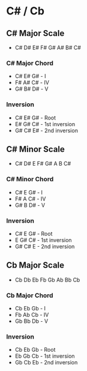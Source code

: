 # C# / Cb

## C# Major Scale

* C# D# E# F# G# A# B# C#

### C# Major Chord

* C# E# G# - I
* F# A# C# - IV
* G# B# D# - V

### Inversion

* C# E# G# - Root
* E# G# C# - 1st inversion
* G# C# E# - 2nd inversion

## C# Minor Scale

* C# D# E F# G# A B C#

### C# Minor Chord

* C# E G# - I
* F# A C# - IV
* G# B D# - V

### Inversion

* C# E G# - Root
* E G# C# - 1st inversion
* G# C# E - 2nd inversion

## Cb Major Scale

* Cb Db Eb Fb Gb Ab Bb Cb

### Cb Major Chord

* Cb Eb Gb - I
* Fb Ab Cb - IV
* Gb Bb Db - V

### Inversion

* Cb Eb Gb - Root
* Eb Gb Cb - 1st inversion
* Gb Cb Eb - 2nd inversion